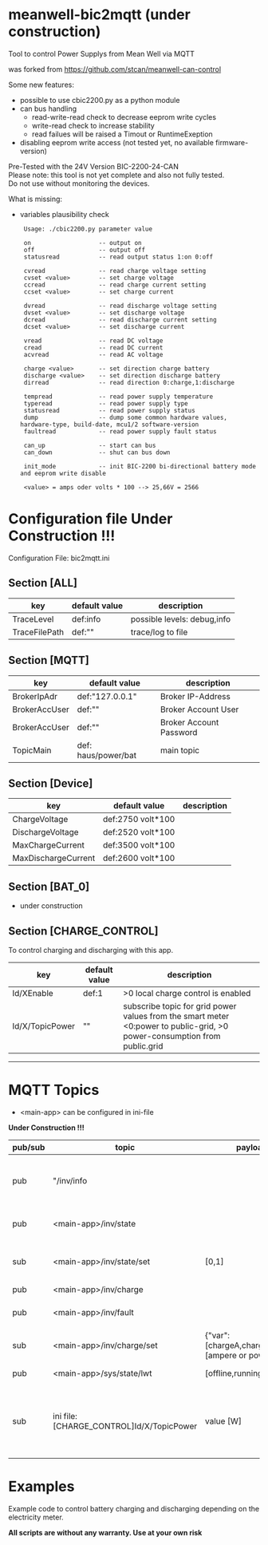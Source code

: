 # meanwell-bic2mqtt (under construction)
Tool to control Power Supplys from Mean Well via MQTT

was forked from https://github.com/stcan/meanwell-can-control <br>

Some new features:
 - possible to use cbic2200.py as a python module
 - can bus handling 
   - read-write-read check to decrease eeprom write cycles
   - write-read check to increase stability
   - read failues will be raised a Timout or RuntimeExeption
 - disabling eeprom write access (not tested yet, no available firmware-version)

Pre-Tested with the 24V Version BIC-2200-24-CAN<br>
Please note: this tool is not yet complete and also not fully tested. <br>
Do not use without monitoring the devices. 

What is missing:
- variables plausibility check

       Usage: ./cbic2200.py parameter value
       
       on                   -- output on
       off                  -- output off
       statusread           -- read output status 1:on 0:off 

       cvread               -- read charge voltage setting
       cvset <value>        -- set charge voltage
       ccread               -- read charge current setting
       ccset <value>        -- set charge current

       dvread               -- read discharge voltage setting
       dvset <value>        -- set discharge voltage
       dcread               -- read discharge current setting
       dcset <value>        -- set discharge current

       vread                -- read DC voltage
       cread                -- read DC current
       acvread              -- read AC voltage

       charge <value>       -- set direction charge battery
       discharge <value>    -- set direction discharge battery
       dirread              -- read direction 0:charge,1:discharge

       tempread             -- read power supply temperature
       typeread             -- read power supply type
       statusread           -- read power supply status
       dump                 -- dump some common hardware values, hardware-type, build-date, mcu1/2 software-version
       faultread            -- read power supply fault status

       can_up               -- start can bus
       can_down             -- shut can bus down

       init_mode            -- init BIC-2200 bi-directional battery mode and eeprom write disable

       <value> = amps oder volts * 100 --> 25,66V = 2566 


# Configuration file **Under Construction !!!** 

Configuration File: bic2mqtt.ini

## Section [ALL]

|key                         | default value           | description                 |
|----------------------------|-------------------------|---------------------------- |
| TraceLevel                 | def:info                | possible levels: debug,info |
| TraceFilePath              | def:""                  | trace/log to file

## Section [MQTT]

|key                         | default value           | description             |
|----------------------------|-------------------------|------------------------ |
|BrokerIpAdr                 | def:"127.0.0.1"         | Broker IP-Address       |               
|BrokerAccUser               | def:""                  | Broker Account User     |
|BrokerAccUser               | def:""                  | Broker Account Password |
|TopicMain                   | def: haus/power/bat     | main topic              |


## Section [Device] 

|key                         | default value           | description   |
|----------------------------|-------------------------|-------------- |
|ChargeVoltage               | def:2750 volt*100       |               |
|DischargeVoltage            | def:2520 volt*100       |               | 
|MaxChargeCurrent            | def:3500 volt*100       |               |
|MaxDischargeCurrent         | def:2600 volt*100       |               |


## Section [BAT_0]

 - under construction

## Section [CHARGE_CONTROL]

To control charging and discharging with this app. 

|key                         | default value           | description   |
|----------------------------|-------------------------|-------------- |
|Id/XEnable                  | def:1                   | >0 local charge control is enabled |
|Id/X/TopicPower             | ""                      | subscribe topic for grid power values from the smart meter  <0:power to public-grid, >0 power-consumption from public.grid|


--------

# MQTT Topics

- \<main-app> can be configured in ini-file

**Under Construction !!!** 

|pub/sub   | topic                   | payload     | description   |
|----------|-------------------------|-------------|-------------- |
|pub | "<main-app>/inv/<id>info      |             | json inverter hardware info, eg. version
|pub | \<main-app>/inv/<id>state       |             | json inverter states
|sub | \<main-app>/inv/<id>state/set   | [0,1]       | set inverter operating mode 1:on else off
|pub | \<main-app>/inv/<id>charge      |             | 
|pub | \<main-app>/inv/<id>fault       |             | json fault states of the inverter
|sub | \<main-app>/inv/<id>charge/set  | {"var":[chargeA,chargeP],"val":[ampere or power]} |
|pub | \<main-app>/sys/state/lwt       | [offline,running] | mqtt last will |
|sub | ini file: [CHARGE_CONTROL]Id/X/TopicPower | value [W] | Charge control: incoming grid power values as a raw value [W]|

        
# Examples        
Example code to control battery charging and discharging depending on the electricity meter. 

**All scripts are without any warranty. Use at your own risk**
